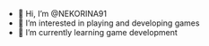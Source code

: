 - 👋 Hi, I’m @NEKORINA91
- 👀 I’m interested in playing and developing games
- 🌱 I’m currently learning game development


<!---
NEKORINA91/NEKORINA91 is a ✨ special ✨ repository because its `README.md` (this file) appears on your GitHub profile.
You can click the Preview link to take a look at your changes.
--->
